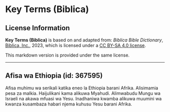 # Key Terms (Biblica)

## License Information

**Key Terms (Biblica)** is based on and adapted from: _Biblica Bible Dictionary_, [Biblica, Inc.](https://www.biblica.com/), 2023, which is licensed under a [CC BY-SA 4.0 license](https://creativecommons.org/licenses/by-sa/4.0/legalcode.en).

This markdown version is provided under the same license.



--------------------------------

## Afisa wa Ethiopia (id: 367595)

Afisa muhimu wa serikali katika eneo la Ethiopia barani Afrika. Alisimamia pesa za malkia. Haijulikani kama alikuwa Myahudi. Alimwabudu Mungu wa Israeli na akawa mfuasi wa Yesu. Inadhaniwa kwamba alikuwa muumini wa kwanza kusambaza habari njema kuhusu Yesu barani Afrika.


